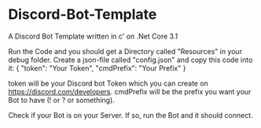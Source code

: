 # Discord-Bot-Template
A Discord Bot Template written in c' on .Net Core 3.1

Run the Code and you should get a Directory called "Resources" in your debug folder.
Create a json-file called "config.json" and copy this code into it:
{
"token": "Your Token",
"cmdPrefix": "Your Prefix"
}

token will be your Discord bot Token which you can create on https://discord.com/developers.
cmdPrefix will be the prefix you want your Bot to have (! or ? or something).

Check if your Bot is on your Server. If so, run the Bot and it should connect.
